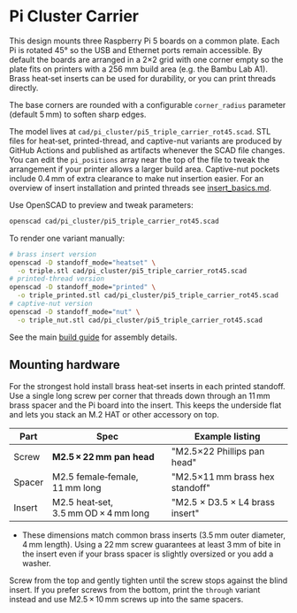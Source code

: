 # Pi Cluster Carrier

This design mounts three Raspberry Pi 5 boards on a common plate. Each Pi is rotated 45° so the USB and Ethernet ports remain accessible. By default the boards are arranged in a 2×2 grid with one corner empty so the plate fits on printers with a 256 mm build area (e.g. the Bambu Lab A1). Brass heat‑set inserts can be used for durability, or you can print threads directly.

The base corners are rounded with a configurable `corner_radius` parameter (default 5 mm) to soften sharp edges.

The model lives at `cad/pi_cluster/pi5_triple_carrier_rot45.scad`. STL files for
heat‑set, printed-thread, and captive-nut variants are produced by GitHub Actions and
published as artifacts whenever the SCAD file changes. You can edit the `pi_positions`
array near the top of the file to tweak the arrangement if your printer allows a larger
build area.
Captive-nut pockets include 0.4 mm of extra clearance to make nut insertion easier.
For an overview of insert installation and printed threads see [insert_basics.md](insert_basics.md).


Use OpenSCAD to preview and tweak parameters:

```bash
openscad cad/pi_cluster/pi5_triple_carrier_rot45.scad
```

To render one variant manually:

```bash
# brass insert version
openscad -D standoff_mode="heatset" \
  -o triple.stl cad/pi_cluster/pi5_triple_carrier_rot45.scad
# printed-thread version
openscad -D standoff_mode="printed" \
  -o triple_printed.stl cad/pi_cluster/pi5_triple_carrier_rot45.scad
# captive-nut version
openscad -D standoff_mode="nut" \
  -o triple_nut.stl cad/pi_cluster/pi5_triple_carrier_rot45.scad
```

See the main [build guide](build_guide.md) for assembly details.

## Mounting hardware

For the strongest hold install brass heat‑set inserts in each printed
standoff. Use a single long screw per corner that threads down through
an 11 mm brass spacer and the Pi board into the insert. This keeps the
underside flat and lets you stack an M.2 HAT or other accessory on top.

| Part   | Spec                                 | Example listing                          |
| ------ | ------------------------------------ | ---------------------------------------- |
| Screw  | **M2.5 × 22 mm pan head**            | "M2.5×22 Phillips pan head"              |
| Spacer | M2.5 female‑female, 11 mm long       | "M2.5×11 mm brass hex standoff"          |
| Insert | M2.5 heat‑set, 3.5 mm OD × 4 mm long | "M2.5 × D3.5 × L4 brass insert" |

- These dimensions match common brass inserts (3.5 mm outer diameter, 4 mm length). Using a 22 mm screw guarantees at least 3 mm of bite in the insert even if your brass spacer is slightly oversized or you add a washer.

Screw from the top and gently tighten until the screw stops against the
blind insert. If you prefer screws from the bottom, print the
`through` variant instead and use M2.5 × 10 mm screws up into the same
spacers.
